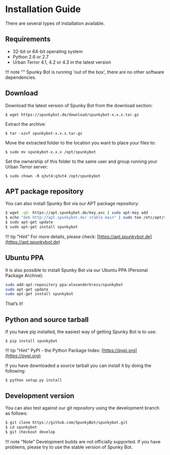 # Installation Guide

There are several types of installation available.

## Requirements

* 32-bit or 64-bit operating system
* Python 2.6 or 2.7
* Urban Terror 4.1, 4.2 or 4.3 in the latest version

!!! note ""
    Spunky Bot is running 'out of the box', there are no other software dependencies.

## Download

Download the latest version of Spunky Bot from the download section:
```
$ wget https://spunkybot.de/download/spunkybot-x.x.x.tar.gz
```
Extract the archive:
```
$ tar -xzvf spunkybot-x.x.x.tar.gz
```
Move the extracted folder to the location you want to place your files to:
```
$ sudo mv spunkybot-x.x.x /opt/spunkybot
```
Set the ownership of this folder to the same user and group running your Urban Terror server:
```
$ sudo chown -R q3ut4:q3ut4 /opt/spunkybot
```

## APT package repository

You can also install Spunky Bot via our APT package repository:

```bash
$ wget -qO- https://apt.spunkybot.de/key.asc | sudo apt-key add -
$ echo "deb http://apt.spunkybot.de/ stable main" | sudo tee /etc/apt/sources.list.d/spunkybot.list
$ sudo apt-get update
$ sudo apt-get install spunkybot
```

!!! tip "Hint"
    For more details, please check: [https://apt.spunkybot.de](https://apt.spunkybot.de)

## Ubuntu PPA

It is also possible to install Spunky Bot via our Ubuntu PPA (Personal Package Archive):

```bash
sudo add-apt-repository ppa:alexanderkress/spunkybot
sudo apt-get update
sudo apt-get install spunkybot
```

That’s it!

## Python and source tarball

If you have pip installed, the easiest way of getting Spunky Bot is to use:

```
$ pip install spunkybot
```

!!! tip "Hint"
    PyPI - the Python Package Index: [https://pypi.org](https://pypi.org)

If you have downloaded a source tarball you can install it by doing the following:

```
$ python setup.py install
```

## Development version

You can also test against our git repository using the development branch as follows:

```bash
$ git clone https://github.com/SpunkyBot/spunkybot.git
$ cd spunkybot
$ git checkout develop
```

!!! note "Note"
    Development builds are not officially supported. If you have problems, please try to use the stable version of Spunky Bot.
